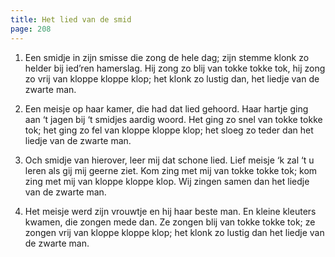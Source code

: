 ```yaml
---
title: Het lied van de smid
page: 208
---  
```



1. Een smidje in zijn smisse
die zong de hele dag;
zijn stemme klonk zo helder
bij ied’ren hamerslag.
Hij zong zo blij van tokke tokke tok,
hij zong zo vrij van kloppe kloppe klop;
het klonk zo lustig dan,
het liedje van de zwarte man.


2. Een meisje op haar kamer,
die had dat lied gehoord.
Haar hartje ging aan ‘t jagen
bij ‘t smidjes aardig woord.
Het ging zo snel van tokke tokke tok;
het ging zo fel van kloppe kloppe klop;
het sloeg zo teder dan
het liedje van de zwarte man.


3. Och smidje van hierover,
leer mij dat schone lied.
Lief meisje ‘k zal ‘t u leren
als gij mij geerne ziet.
Kom zing met mij van tokke tokke tok;
kom zing met mij van kloppe kloppe klop.
Wij zingen samen dan
het liedje van de zwarte man.


4. Het meisje werd zijn vrouwtje
en hij haar beste man.
En kleine kleuters kwamen,
die zongen mede dan.
Ze zongen blij van tokke tokke tok;
ze zongen vrij van kloppe kloppe klop;
het klonk zo lustig dan
het liedje van de zwarte man.